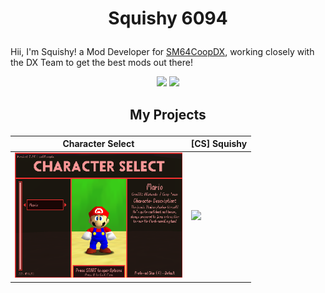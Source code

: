 # <p align=center> Squishy 6094 </p>
Hii, I'm Squishy! a Mod Developer for [SM64CoopDX](https://sm64coopdx.com), working closely with the DX Team to get the best mods out there!

<p align=center>
<img src="https://github-readme-stats.vercel.app/api?username=squishy6094&show_icons=true&theme=dark" style="height: 250px"> <img src="https://github-readme-stats.vercel.app/api/top-langs/?username=squishy6094&hide=c,makefile&theme=dark" style="height: 250px">
</p>

## <p align=center> My Projects </p>
| Character Select | [CS] Squishy |
| --- | --- |
| <img src="https://github.com/Squishy6094/character-select-coop/raw/main/images/menu-preview.png" style="height: 200px"> | <img src="https://github.com/Squishy6094/char-select-squishy/blob/main/images/birthday-yuri.png?raw=true" style="height: 200px"> |

<!--
**Squishy6094/Squishy6094** is a ✨ _special_ ✨ repository because its `README.md` (this file) appears on your GitHub profile.

Here are some ideas to get you started:

- 🔭 I’m currently working on ...
- 🌱 I’m currently learning ...
- 👯 I’m looking to collaborate on ...
- 🤔 I’m looking for help with ...
- 💬 Ask me about ...
- 📫 How to reach me: ...
- 😄 Pronouns: ...
- ⚡ Fun fact: ...
-->
